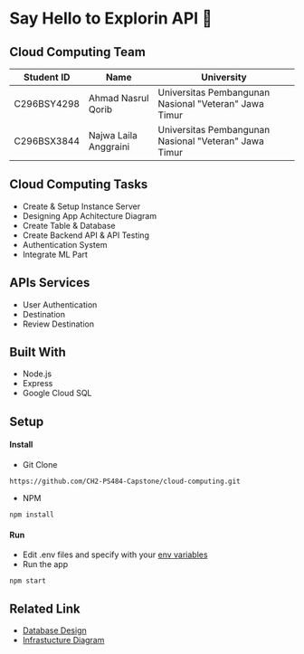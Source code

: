 # Say Hello to Explorin API 👋

## Cloud Computing Team 
| Student ID | Name | University |
| ------ | ------ | ------ |
|C296BSY4298| Ahmad Nasrul Qorib | Universitas Pembangunan Nasional "Veteran" Jawa Timur|
|C296BSX3844|Najwa Laila Anggraini| Universitas Pembangunan Nasional "Veteran" Jawa Timur|

## Cloud Computing Tasks 
- Create & Setup Instance Server
- Designing App Achitecture Diagram
- Create Table & Database
- Create Backend API & API Testing
- Authentication System
- Integrate ML Part
  
## APIs Services
- User Authentication
- Destination
- Review Destination

## Built With 
- Node.js
- Express
- Google Cloud SQL

## Setup
#### Install
- Git Clone
```
https://github.com/CH2-PS484-Capstone/cloud-computing.git
```
- NPM
```
npm install
```

	
#### Run
- Edit .env files and specify with your [env variables](https://github.com/CH2-PS484-Capstone/cloud-computing/blob/najwalailaa-patch-1/.env)
- Run the app
```
npm start
```



## Related Link 
- [Database Design](https://drive.google.com/file/d/1XFDaq8dpveQPbntGxui_JM6I2BzWarTh/view?usp=drive_link)
- [Infrastucture Diagram](https://drive.google.com/file/d/1nVUDr_gX6g2oyrD4Ia4bGF7vRS-kQcLV/view?usp=sharing)
